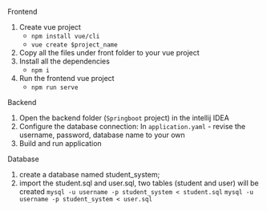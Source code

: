 Frontend
1. Create vue project
	- `npm install vue/cli`
	- `vue create $project_name`
2. Copy all the files under front folder to your vue project
3. Install all the dependencies
	- `npm i`
4. Run the frontend vue project
	- `npm run serve `

Backend
1. Open the backend folder (`Springboot`  project) in the intellij IDEA
2. Configure the database connection:
	In `application.yaml`  - revise the username, password, database name to your own
3. Build and run application

Database
1. create a database named student_system;
2. import the student.sql and user.sql, two tables (student and user) will be created
	`mysql -u username -p student_system < student.sql`
	`mysql -u username -p student_system < user.sql`
